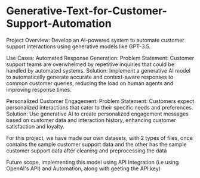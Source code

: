 # Generative-Text-for-Customer-Support-Automation
Project Overview: Develop an AI-powered system to automate customer support interactions using generative models like GPT-3.5.

Use Cases:
Automated Response Generation:
Problem Statement: Customer support teams are overwhelmed by repetitive inquiries that could be handled by automated systems.
Solution: Implement a generative AI model to automatically generate accurate and context-aware responses to common customer queries, reducing the load on human agents and improving response times.

Personalized Customer Engagement:
Problem Statement: Customers expect personalized interactions that cater to their specific needs and preferences.
Solution: Use generative AI to create personalized engagement messages based on customer data and interaction history, enhancing customer satisfaction and loyalty.

For this project, we have made our own datasets, with 2 types of files, once contains the sample customer support data and the other has the sample customer support data after cleaning and preprocessing the data

Future scope, implementing this model using API Integration (i.e using OpenAI's API) and Automation, along with geeting the API key)
